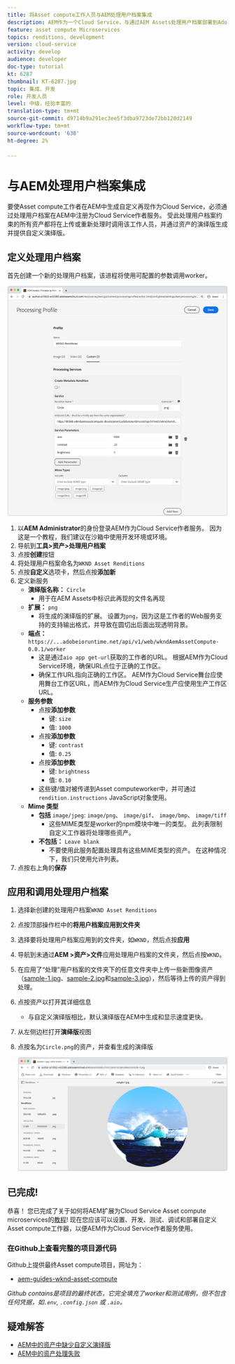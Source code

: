 ```yaml
---
title: 将Asset compute工作人员与AEM处理用户档案集成
description: AEM作为一个Cloud Service，与通过AEM Assets处理用户档案部署到Adobe I/O Runtime的Asset compute工作人员集成。 处理用户档案在作者服务中进行了配置，以使用自定义worker处理特定资产，并将worker生成的文件存储为资产演绎版。
feature: asset compute Microservices
topics: renditions, development
version: cloud-service
activity: develop
audience: developer
doc-type: tutorial
kt: 6287
thumbnail: KT-6287.jpg
topic: 集成、开发
role: 开发人员
level: 中级，经验丰富的
translation-type: tm+mt
source-git-commit: d9714b9a291ec3ee5f3dba9723de72bb120d2149
workflow-type: tm+mt
source-wordcount: '638'
ht-degree: 2%

---
```



# 与AEM处理用户档案集成

要使Asset compute工作者在AEM中生成自定义再现作为Cloud Service，必须通过处理用户档案在AEM中注册为Cloud Service作者服务。 受此处理用户档案约束的所有资产都将在上传或重新处理时调用该工作人员，并通过资产的演绎版生成并提供自定义演绎版。

## 定义处理用户档案

首先创建一个新的处理用户档案，该进程将使用可配置的参数调用worker。

![处理用户档案](./assets/processing-profiles/new-processing-profile.png)

1. 以&#x200B;__AEM Administrator__&#x200B;的身份登录AEM作为Cloud Service作者服务。 因为这是一个教程，我们建议在沙箱中使用开发环境或环境。
1. 导航到&#x200B;__工具>资产>处理用户档案__
1. 点按&#x200B;__创建__&#x200B;按钮
1. 将处理用户档案命名为`WKND Asset Renditions`
1. 点按&#x200B;__自定义__&#x200B;选项卡，然后点按&#x200B;__添加新__
1. 定义新服务
   + __演绎版名称：__ `Circle`
      + 用于在AEM Assets中标识此再现的文件名再现
   + __扩展：__ `png`
      + 将生成的演绎版的扩展。 设置为`png`，因为这是工作者的Web服务支持的支持输出格式，并导致在圆切出后面出现透明背景。
   + __端点：__ `https://...adobeioruntime.net/api/v1/web/wkndAemAssetCompute-0.0.1/worker`
      + 这是通过`aio app get-url`获取的工作者的URL。 根据AEM作为Cloud Service环境，确保URL点位于正确的工作区。
      + 确保工作URL指向正确的工作区。 AEM作为Cloud Service舞台应使用舞台工作区URL，而AEM作为Cloud Service生产应使用生产工作区URL。
   + __服务参数__
      + 点按&#x200B;__添加参数__
         + 键: `size`
         + 值: `1000`
      + 点按&#x200B;__添加参数__
         + 键: `contrast`
         + 值: `0.25`
      + 点按&#x200B;__添加参数__
         + 键: `brightness`
         + 值: `0.10`
      + 这些键/值对被传递到Asset computeworker中，并可通过`rendition.instructions` JavaScript对象使用。
   + __Mime 类型__
      + __包括__ `image/jpeg`: `image/png`、 `image/gif`、 `image/bmp`、  `image/tiff`
         + 这些MIME类型是worker的npm模块中唯一的类型。 此列表限制自定义工作器将处理哪些资产。
      + __不包括：__ `Leave blank`
         + 不要使用此服务配置处理具有这些MIME类型的资产。 在这种情况下，我们只使用允许列表。
1. 点按右上角的&#x200B;__保存__

## 应用和调用处理用户档案

1. 选择新创建的处理用户档案`WKND Asset Renditions`
1. 点按顶部操作栏中的&#x200B;__将用户档案应用到文件夹__
1. 选择要将处理用户档案应用到的文件夹，如`WKND`，然后点按&#x200B;__应用__
1. 导航到未通过&#x200B;__AEM >资产>文件__&#x200B;应用处理用户档案的文件夹，然后点按`WKND`。
1. 在应用了“处理”用户档案的文件夹下的任意文件夹中上传一些新图像资产（[sample-1.jpg](../assets/samples/sample-1.jpg)、[sample-2.jpg](../assets/samples/sample-2.jpg)和[sample-3.jpg](../assets/samples/sample-3.jpg)），然后等待上传的资产得到处理。
1. 点按资产以打开其详细信息
   + 与自定义演绎版相比，默认演绎版在AEM中生成和显示速度更快。
1. 从左侧边栏打开&#x200B;__演绎版__&#x200B;视图
1. 点按名为`Circle.png`的资产，并查看生成的演绎版

   ![生成的演绎版](./assets/processing-profiles/rendition.png)

## 已完成!

恭喜！ 您已完成了关于如何将AEM扩展为Cloud Service Asset compute microservices的[教程](../overview.md)! 现在您应该可以设置、开发、测试、调试和部署自定义Asset compute工作器，以便AEM作为Cloud Service作者服务使用。

### 在Github上查看完整的项目源代码

Github上提供最终Asset compute项目，网址为：

+ [aem-guides-wknd-asset-compute](https://github.com/adobe/aem-guides-wknd-asset-compute)

_Github contains是项目的最终状态，它完全填充了worker和测试用例，但不包含任何凭据，如`.env`, `.config.json` 或 `.aio`。_

## 疑难解答

+ [AEM中的资产中缺少自定义演绎版](../troubleshooting.md#custom-rendition-missing-from-asset)
+ [AEM中的资产处理失败](../troubleshooting.md#asset-processing-fails)
